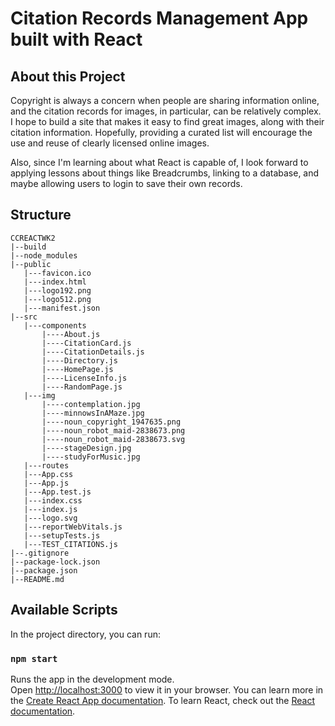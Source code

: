 # Citation Records Management App built with React


## About this Project
Copyright is always a concern when people are sharing information online, and the citation 
records for images, in particular, can be relatively complex. I hope to build a site that makes it 
easy to find great images, along with their citation information. Hopefully, providing a curated
list will encourage the use and reuse of clearly licensed online images.

Also, since I'm learning about what React is capable of, I look forward to applying lessons about 
things like Breadcrumbs, linking to a database, and maybe allowing users to login to save their own records. 

## Structure
```
CCREACTWK2
|--build
|--node_modules
|--public
   |---favicon.ico
   |---index.html
   |---logo192.png
   |---logo512.png
   |---manifest.json
|--src
   |---components
       |----About.js
       |----CitationCard.js
       |----CitationDetails.js
       |----Directory.js
       |----HomePage.js
       |----LicenseInfo.js
       |----RandomPage.js
   |---img
       |----contemplation.jpg
       |----minnowsInAMaze.jpg
       |----noun_copyright_1947635.png
       |----noun_robot_maid-2838673.png
       |----noun_robot_maid-2838673.svg
       |----stageDesign.jpg
       |----studyForMusic.jpg
   |---routes
   |---App.css
   |---App.js
   |---App.test.js
   |---index.css
   |---index.js
   |---logo.svg
   |---reportWebVitals.js
   |---setupTests.js
   |---TEST_CITATIONS.js
|--.gitignore
|--package-lock.json
|--package.json
|--README.md

```

## Available Scripts

In the project directory, you can run:

### `npm start`

Runs the app in the development mode.\
Open [http://localhost:3000](http://localhost:3000) to view it in your browser.
You can learn more in the [Create React App documentation](https://facebook.github.io/create-react-app/docs/getting-started).
To learn React, check out the [React documentation](https://reactjs.org/).
 
